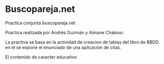 # Buscopareja.net
Practica conjunta buscopareja.net

Practica realizada por Andrés Guzmán y Aimane Chakour.

La practiva se basa en la actividad de creacion de tablas del libro de BBDD 
en él se expone el enunciado de una aplicacion de citas.

El contenido de caracter educativo 




